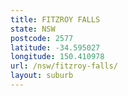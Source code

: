 ```yaml
---
title: FITZROY FALLS
state: NSW
postcode: 2577
latitude: -34.595027
longitude: 150.410978
url: /nsw/fitzroy-falls/
layout: suburb
---
```

